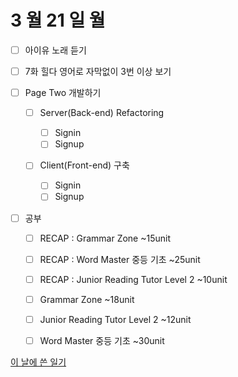 # 3 월 21 일 월

- [ ] 아이유 노래 듣기

- [ ] 7화 힐다 영어로 자막없이 3번 이상 보기

- [ ] Page Two 개발하기

  - [ ] Server(Back-end) Refactoring

    - [ ] Signin
    - [ ] Signup

  - [ ] Client(Front-end) 구축

    - [ ] Signin
    - [ ] Signup

- [ ] 공부

  - [ ] RECAP : Grammar Zone ~15unit
  - [ ] RECAP : Word Master 중등 기초 ~25unit
  - [ ] RECAP : Junior Reading Tutor Level 2 ~10unit

  - [ ] Grammar Zone ~18unit
  - [ ] Junior Reading Tutor Level 2 ~12unit
  - [ ] Word Master 중등 기초 ~30unit

[이 날에 쓴 일기](../../../diary/2022/3/21.md)
